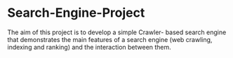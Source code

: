 # Search-Engine-Project
The aim of this project is to develop a simple Crawler- based search engine that demonstrates the main features of a search engine (web crawling, indexing and ranking) and the interaction between them.
